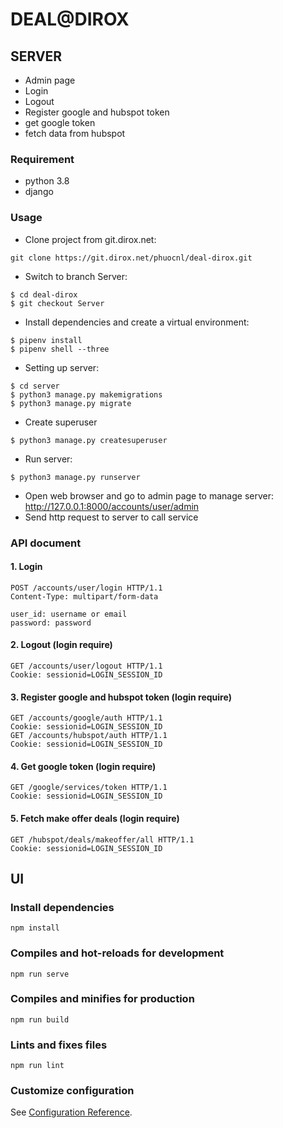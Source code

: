 # DEAL@DIROX 
## SERVER
* Admin page
* Login
* Logout
* Register google and hubspot token
* get google token
* fetch data from hubspot
### Requirement
* python 3.8
* django 

### Usage
* Clone project from git.dirox.net:
```
git clone https://git.dirox.net/phuocnl/deal-dirox.git
```
* Switch to branch Server:
```
$ cd deal-dirox
$ git checkout Server
```
* Install dependencies and create a virtual environment:
```
$ pipenv install
$ pipenv shell --three
```
* Setting up server:
```
$ cd server
$ python3 manage.py makemigrations
$ python3 manage.py migrate
```
* Create superuser
```
$ python3 manage.py createsuperuser
```
* Run server:
```
$ python3 manage.py runserver
```
* Open web browser and go to admin page to manage server: 
http://127.0.0.1:8000/accounts/user/admin
* Send http request to server to call service

### API document
#### 1. Login
```
POST /accounts/user/login HTTP/1.1
Content-Type: multipart/form-data

user_id: username or email
password: password
```
#### 2. Logout (login require)
```
GET /accounts/user/logout HTTP/1.1
Cookie: sessionid=LOGIN_SESSION_ID
```
#### 3. Register google and hubspot token (login require)
```
GET /accounts/google/auth HTTP/1.1
Cookie: sessionid=LOGIN_SESSION_ID
GET /accounts/hubspot/auth HTTP/1.1
Cookie: sessionid=LOGIN_SESSION_ID
```
#### 4. Get google token (login require)
```
GET /google/services/token HTTP/1.1
Cookie: sessionid=LOGIN_SESSION_ID
```
#### 5. Fetch make offer deals (login require)
```
GET /hubspot/deals/makeoffer/all HTTP/1.1
Cookie: sessionid=LOGIN_SESSION_ID
```
## UI

### Install dependencies
```
npm install
```

### Compiles and hot-reloads for development
```
npm run serve
```

### Compiles and minifies for production
```
npm run build
```

### Lints and fixes files
```
npm run lint
```

### Customize configuration
See [Configuration Reference](https://cli.vuejs.org/config/).